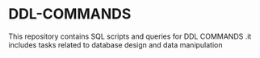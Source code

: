 # DDL-COMMANDS
This repository contains SQL scripts and queries for DDL COMMANDS .it includes tasks related to database design and data manipulation
